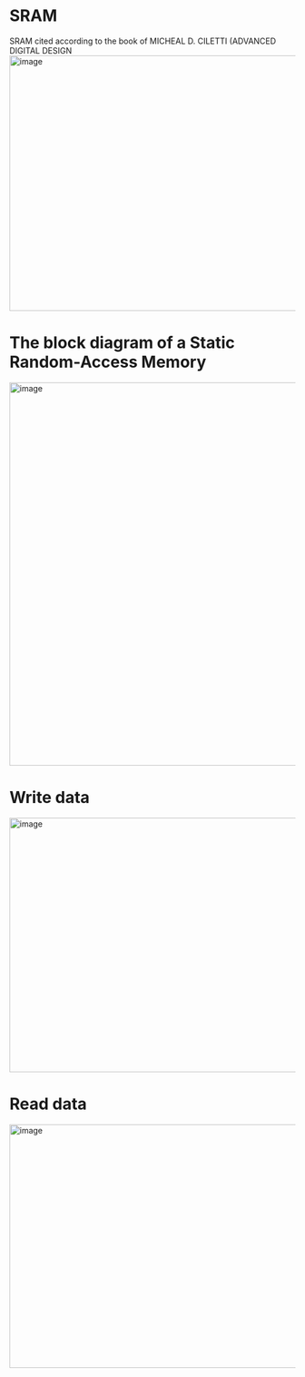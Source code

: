 # SRAM
SRAM cited according to the book of MICHEAL D. CILETTI (ADVANCED DIGITAL DESIGN
<img width="934" height="450" alt="image" src="https://github.com/user-attachments/assets/258ff66f-e4b5-4d42-9a4e-59f5c9bce7f1" />

# The block diagram of a Static Random-Access Memory
<img width="668" height="675" alt="image" src="https://github.com/user-attachments/assets/9917fe55-a920-47f9-95f7-6e40db784f1d" />

# Write data
<img width="927" height="448" alt="image" src="https://github.com/user-attachments/assets/5426b6a6-9292-414f-b021-b1d88241f19a" />

# Read data
<img width="9082" height="429" alt="image" src="https://github.com/user-attachments/assets/5ac2f160-68fd-444b-b17a-9deae6f773a2" />

